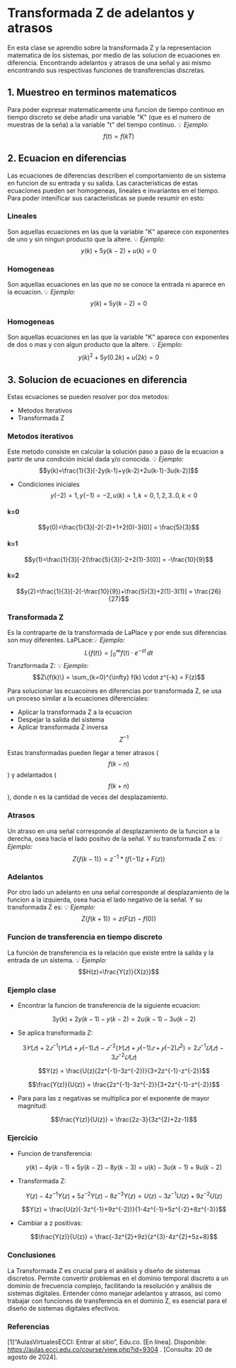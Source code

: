 # Transformada Z de adelantos y atrasos
En esta clase se aprendio sobre la transformada Z y la representacion matematica de los sistemas, por medio de las solucion de ecuaciones en diferencia. Encontrando adelantos y atrasos de una señal y asi mismo encontrando sus respectivas funciones de transferencias discretas.
## 1. Muestreo en terminos matematicos
Para poder expresar matematicamente una funcion de tiempo continuo en tiempo discreto se debe añadir una variable "K" (que es el numero de muestras de la seña) a la variable "t" del tiempo continuo. 💡 *Ejemplo:*  $$f(t)=f(kT)$$

## 2. Ecuacion en diferencias
Las ecuaciones de diferencias describen el comportamiento de un sistema en funcion de su entrada y su salida. Las caracteristicas de estas ecuaciones pueden ser homogeneas, lineales e invariantes en el tiempo.
Para poder intenificar sus caracteristicas se puede resumir en esto:
  ### Lineales
  Son aquellas ecuaciones en las que la variable "K" aparece con exponentes de uno y sin ningun producto que la altere. 💡 *Ejemplo:*  $$y(k)+5y(k-2)+u(k)=0$$
  ### Homogeneas
  Son aquellas ecuaciones en las que no se conoce la entrada ni aparece en la ecuacion. 💡 *Ejemplo:*  $$y(k)+5y(k-2)=0$$
  ### Homogeneas
  Son aquellas ecuaciones en las que la variable "K" aparece con exponentes de dos o mas  y con algun producto que la altere. 💡 *Ejemplo:*  $$y(k)^2+5y(0.2k)+ u(2k)=0$$

## 3. Solucion de ecuaciones en diferencia
Estas ecuaciones se pueden resolver por dos metodos: 
* Metodos Iterativos
* Transformada Z
### Metodos iterativos 
Este metodo consiste en calcular la solución paso a paso de la ecuacion a partir de una condición inicial dada y/o conocida. 
💡 *Ejemplo:*  $$y(k)=\frac{1}{3}[-2y(k-1)+y(k-2)+2u(k-1)-3u(k-2)]$$
* Condiciones iniciales
  $$y(-2)=1, y(-1)=-2, u(k)={ 1, k=0,1,2,3..
                              0 , k<0 }$$
#### k=0
$$y(0)=\frac{1}{3}[-2(-2)+1+2(0)-3(0)] = \frac{5}{3}$$
#### k=1
$$y(1)=\frac{1}{3}[-2(\frac{5}{3})-2+2(1)-3(0)] = -\frac{10}{9}$$
#### k=2
$$y(2)=\frac{1}{3}[-2(-\frac{10}{9})+\frac{5}{3}+2(1)-3(1)] = \frac{26}{27}$$

### Transformada Z
Es la contraparte de la transformada de LaPlace y por ende sus diferencias son muy diferentes. 
LaPLace:💡 *Ejemplo:*  $$L\{f(t)\} = \int_{0}^{\infty} f(t) \cdot e^{-st} \, dt$$
Tranzformada Z: 💡 *Ejemplo:*  $$Z\{f(k)\} = \sum_{k=0}^{\infty} f(k) \cdot z^{-k} = F(z)$$

Para solucionar las ecuacoines en diferencias por transformada Z, se usa un proceso similar a la ecuaciones diferenciales:
* Aplicar la transformada Z a la ecuacion
* Despejar la salida del sistema
* Aplicar transformada Z inversa $$Z^{-1}$$
  
Estas transformadas pueden llegar a tener atrasos ($$f(k-n)$$) y adelantados ($$f(k+n)$$), donde n es la cantidad de veces del desplazamiento.
### Atrasos
Un atraso en una señal corresponde al desplazamiento de la funcion a la derecha, osea hacia el lado positvo de la señal. Y su transformada Z es: 💡 *Ejemplo:*  $$Z\{f(k-1)\} = z^{-1}*(f(-1)z + F(z))$$
### Adelantos
Por otro lado un adelanto en una señal corresponde al desplazamiento de la funcion a la izquierda, osea hacia el lado negativo de la señal. Y su transformada Z es: 💡 *Ejemplo:*  $$Z\{f(k+1)\} = z(F(z) - f(0))$$
### Funcion de transferencia en tiempo discreto
La función de transferencia es la relación que existe entre la salida y la entrada de un sistema. 
💡 *Ejemplo:*  $$H(z)=\frac{Y(z)}{X(z)}$$
### Ejemplo clase
* Encontrar la funcion de transferencia de la siguiente ecuacion:
  
  $$3y(k) + 2y(k-1) - y(k-2) = 2u(k-1) - 3u(k-2)$$
* Se aplica transformada Z:
  
  $$3𝑌(𝑧) +2𝑧^{−1}(𝑌(𝑧) + 𝑦(−1)𝑧) - 𝑧^{−2}(𝑌(𝑧) + 𝑦(−1)𝑧 + 𝑦(−2)𝑧^{2}) = 2𝑧^{−1}𝑈(𝑧) − 3𝑧^{−2}𝑈(𝑧)$$

  $$Y(z) = \frac{U(z)(2z^{-1}-3z^{-2})}{3+2z^{-1}-z^{-2}}$$

  $$\frac{Y(z)}{U(z)} = \frac{2z^{-1}-3z^{-2}}{3+2z^{-1}-z^{-2}}$$
* Para para las z negativas se multiplica por el exponente de mayor magnitud:

  $$\frac{Y(z)}{U(z)} = \frac{2z-3}{3z^{2}+2z-1}$$

### Ejercicio
* Funcion de transferencia:

  $$y(k) - 4y(k-1) + 5y(k-2) - 8y(k-3) =  u(k) - 3u(k-1) + 9u(k-2)$$

* Transformada Z:

  $$Y(z) - 4z^{-1}Y(z) + 5z^{-2}Y(z) - 8z^{-3}Y(z) =  U(z) - 3z^{-1}U(z) + 9z^{-2}U(z)$$

  $$Y(z) = \frac{U(z)(-3z^{-1}+9z^{-2})}{1-4z^{-1}+5z^{-2}+8z^{-3}}$$
* Cambiar a z positivas:

  $$\frac{Y(z)}{U(z)} = \frac{-3z^{2}+9z}{z^{3}-4z^{2}+5z+8}$$

### Conclusiones
La Transformada Z es crucial para el análisis y diseño de sistemas discretos. Permite convertir problemas en el dominio temporal discreto a un dominio de frecuencia complejo, facilitando la resolución y análisis de sistemas digitales. Entender cómo manejar adelantos y atrasos, así como trabajar con funciones de transferencia en el dominio Z, es esencial para el diseño de sistemas digitales efectivos.

### Referencias
[1]“AulasVirtualesECCI: Entrar al sitio”, Edu.co. [En línea]. Disponible: https://aulas.ecci.edu.co/course/view.php?id=9304 . [Consulta: 20 de agosto de 2024].

